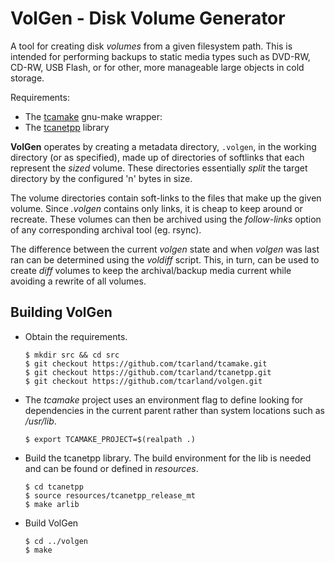 VolGen - Disk Volume Generator
===============================

A tool for creating disk *volumes* from a given filesystem path.
This is intended for performing backups to static media types such 
as DVD-RW, CD-RW, USB Flash, or for other, more manageable large 
objects in cold storage. 

Requirements:
   * The [tcamake](https://github.com/tcarland/tcamake.git) gnu-make wrapper:
   * The [tcanetpp](https://github.com/tcarland/tcanetpp.git) library

**VolGen** operates by creating a metadata directory, `.volgen`, in 
the working directory (or as specified), made up of directories of 
softlinks that each represent the *sized* volume. These directories 
essentially *split* the target directory by the configured 'n' bytes 
in size.

The volume directories contain soft-links to the files that make up the 
given volume. Since *.volgen* contains only links, it is cheap to keep 
around or recreate. These volumes can then be archived using the 
*follow-links* option of any corresponding archival tool (eg. rsync).

The difference between the current *volgen* state and when *volgen* was 
last ran can be determined using the *voldiff* script.  This, in turn, 
can be used to create *diff* volumes to keep the archival/backup media 
current while avoiding a rewrite of all volumes.

## Building VolGen

- Obtain the requirements.
  ```
  $ mkdir src && cd src
  $ git checkout https://github.com/tcarland/tcamake.git
  $ git checkout https://github.com/tcarland/tcanetpp.git
  $ git checkout https://github.com/tcarland/volgen.git
  ```

- The *tcamake* project uses an environment flag to define 
  looking for dependencies in the current parent rather than
  system locations such as */usr/lib*.
  ```
  $ export TCAMAKE_PROJECT=$(realpath .)
  ```

- Build the tcanetpp library. The build environment for the 
  lib is needed and can be found or defined in *resources*.
  ```
  $ cd tcanetpp 
  $ source resources/tcanetpp_release_mt
  $ make arlib
  ```

- Build VolGen
  ```
  $ cd ../volgen
  $ make
  ```
